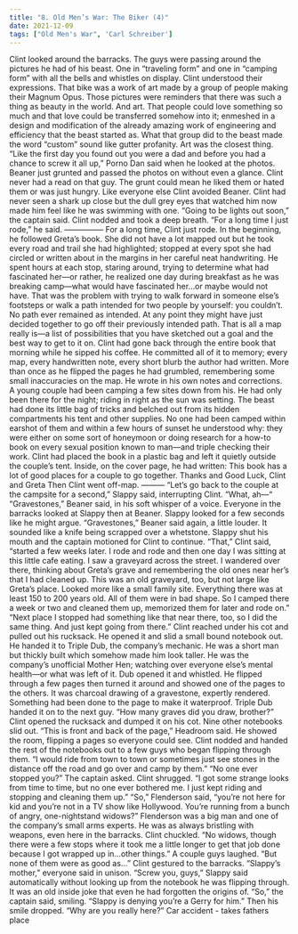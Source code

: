 ```yaml
---
title: "8. Old Men’s War: The Biker (4)"
date: 2021-12-09
tags: ["Old Men's War", 'Carl Schreiber']
---
```


Clint looked around the barracks.  The guys were passing around the pictures he had of his beast.  One in “traveling form” and one in “camping form” with all the bells and whistles on display. Clint understood their expressions.  That bike was a work of art made by a group of people making their Magnum Opus.  Those pictures were reminders that there was such a thing as beauty in the world.  And art.  That people could love something so much and that love could be transferred somehow into it; enmeshed in a design and modification of the already amazing work of engineering and efficiency that the beast started as. What that group did to the beast made the word “custom” sound like gutter profanity.  Art was the closest thing. “Like the first day you found out you were a dad and before you had a chance to screw it all up,” Porno Dan said when he looked at the photos. Beaner just grunted and passed the photos on without even a glance.  Clint never had a read on that guy.  The grunt could mean he liked them or hated them or was just hungry.  Like everyone else Clint avoided Beaner.  Clint had never seen a shark up close but the dull grey eyes that watched him now made him feel like he was swimming with one. “Going to be lights out soon,” the captain said. Clint nodded and took a deep breath. “For a long time I just rode,” he said. ————— For a long time, Clint just rode. In the beginning, he followed Greta’s book.  She did not have a lot mapped out but he took every road and trail she had highlighted; stopped at every spot she had circled or written about in the margins in her careful neat handwriting. He spent hours at each stop, staring around, trying to determine what had fascinated her—or rather, he realized one day during breakfast as he was breaking camp—what would have fascinated her…or maybe would not have.  That was the problem with trying to walk forward in someone else’s footsteps or walk a path intended for two people by yourself: you couldn’t.  No path ever remained as intended.  At any point they might have just decided together to go off their previously intended path.  That is all a map really is—a list of possibilities that you have sketched out a goal and the best way to get to it on. Clint had gone back through the entire book that morning while he sipped his coffee.  He committed all of it to memory; every map, every handwritten note, every short blurb the author had written.  More than once as he flipped the pages he had grumbled, remembering some small inaccuracies on the map.  He wrote in his own notes and corrections. A young couple had been camping a few sites down from his.  He had only been there for the night; riding in right as the sun was setting.  The beast had done its little bag of tricks and belched out from its hidden compartments his tent and other supplies.  No one had been camped within earshot of them and within a few hours of sunset he understood why: they were either on some sort of honeymoon or doing research for a how-to book on every sexual position known to man—and triple checking their work. Clint had placed the book in a plastic bag and left it quietly outside the couple’s tent.  Inside, on the cover page, he had written: This book has a lot of good places for a couple to go together.  Thanks and Good Luck, Clint and Greta Then Clint went off-map. ——— “Let’s go back to the couple at the campsite for a second,” Slappy said, interrupting Clint.  “What, ah—“ “Gravestones,” Beaner said, in his soft whisper of a voice. Everyone in the barracks looked at Slappy then at Beaner.  Slappy looked for a few seconds like he might argue. “Gravestones,” Beaner said again, a little louder.  It sounded like a knife being scrapped over a whetstone.  Slappy shut his mouth and the captain motioned for Clint to continue. “That,” Clint said, “started a few weeks later.  I rode and rode and then one day I was sitting at this little cafe eating.  I saw a graveyard across the street.  I wandered over there, thinking about Greta’s grave and remembering the old ones near her’s that I had cleaned up.  This was an old graveyard, too, but not large like Greta’s place.  Looked more like a small family site.  Everything there was at least 150 to 200 years old.  All of them were in bad shape.  So I camped there a week or two and cleaned them up, memorized them for later and rode on.” “Next place I stopped had something like that near there, too, so I did the same thing.  And just kept going from there.”  Clint reached under his cot and pulled out his rucksack.  He opened it and slid a small bound notebook out.  He handed it to Triple Dub, the company’s mechanic.  He was a short man but thickly built which somehow made him look taller.  He was the company’s unofficial Mother Hen; watching over everyone else’s mental health—or what was left of it. Dub opened it and whistled.  He flipped through a few pages then turned it around and showed one of the pages to the others.  It was charcoal drawing of a gravestone, expertly rendered.  Something had been done to the page to make it waterproof. Triple Dub handed it on to the next guy.  “How many graves did you draw, brother?” Clint opened the rucksack and dumped it on his cot.  Nine other notebooks slid out. “This is front and back of the page,” Headroom said.  He showed the room, flipping a pages so everyone could see.  Clint nodded and handed the rest of the notebooks out to a few guys who began flipping through them. “I would ride from town to town or sometimes just see stones in the distance off the road and go over and camp by them.” “No one ever stopped you?” The captain asked. Clint shrugged.  “I got some strange looks from time to time, but no one ever bothered me.  I just kept riding and stopping and cleaning them up.” “So,” Flenderson said, “you’re not here for kid and you’re not in a TV show like Hollywood.  You’re running from a bunch of angry, one-nightstand widows?” Flenderson was a big man and one of the company’s small arms experts.  He was as always bristling with weapons, even here in the barracks. Clint chuckled.  “No widows, though there were a few stops where it took me a little longer to get that job done because I got wrapped up in…other things.” A couple guys laughed. “But none of them were as good as…” Clint gestured to the barracks. “Slappy’s mother,” everyone said in unison. “Screw you, guys,” Slappy said automatically without looking up from the notebook he was flipping through.  It was an old inside joke that even he had forgotten the origins of. “So,” the captain said, smiling.  “Slappy is denying you’re a Gerry for him.”  Then his smile dropped.  “Why are you really here?” Car accident - takes fathers place
